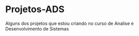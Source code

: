 # Projetos-ADS
Alguns dos projetos que estou criando no curso de Analise e Desenvolvimento de Sistemas 

